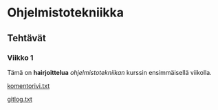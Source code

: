 # Ohjelmistotekniikka

## Tehtävät

### Viikko 1

Tämä on **hairjoittelua** *ohjelmistotekniikan* kurssin ensimmäisellä viikolla.

[komentorivi.txt](/laskarit/viikko1/komentorivi.txt)

[gitlog.txt](/laskarit/viikko1/gitlog.txt)
